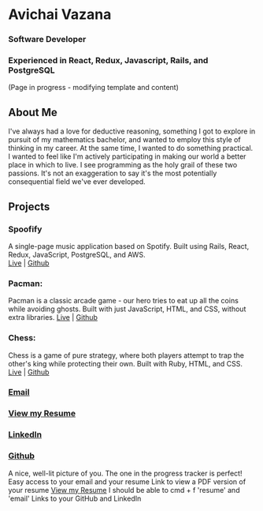 # Avichai Vazana
### Software Developer
### Experienced in React, Redux, Javascript, Rails, and PostgreSQL

(Page in progress - modifying template and content)

## About Me
I've always had a love for deductive reasoning, something I got to explore in pursuit of my mathematics bachelor, and wanted to employ this style of thinking in my career. 
At the same time, I wanted to do something practical. I wanted to feel like I'm actively participating in making our world a better place in which to live.
I see programming as the holy grail of these two passions. 
It's not an exaggeration to say it's the most potentially consequential field we've ever developed. 

## Projects
### Spoofify
A single-page music application based on Spotify.
Built using Rails, React, Redux, JavaScript, PostgreSQL, and AWS.  
[Live](url) | [Github](https://github.com/avvazana/Spoofify)

### Pacman: 
Pacman is a classic arcade game - our hero tries to eat up all the coins while avoiding ghosts. 
Built with just JavaScript, HTML, and CSS, without extra libraries. 
[Live](url) | [Github](https://github.com/avvazana/Pacman)

### Chess: 
Chess is a game of pure strategy, where both players attempt to trap the other's king while protecting their own.
Built with Ruby, HTML, and CSS.
[Live](url) | [Github](https://github.com/avvazana/Chess)

### <a href="path/to/email">Email</a>
### <a href="path/to/resume">View my Resume</a>
### [LinkedIn](https://www.linkedin.com/in/avichaivazana/)
### [Github](https://github.com/avvazana)

A nice, well-lit picture of you. The one in the progress tracker is perfect!
Easy access to your email and your resume
Link to view a PDF version of your resume
<a href="path/to/resume">View my Resume</a>
I should be able to cmd + f 'resume' and 'email'
Links to your GitHub and LinkedIn

